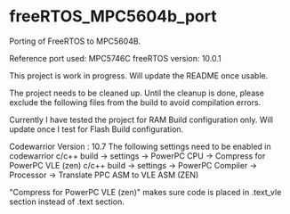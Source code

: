 # freeRTOS_MPC5604b_port
Porting of FreeRTOS to MPC5604B. 

Reference port used:
MPC5746C
freeRTOS version: 10.0.1

This project is work in progress. Will update the README once usable.

The project needs to be cleaned up. Until the cleanup is done, please exclude the following files from the build to avoid compilation errors. 

Currently I have tested the project for RAM Build configuration only. 
Will update once I test for Flash Build configuration. 

Codewarrior Version : 10.7 
The following settings need to be enabled in codewarrior
c/c++ build -> settings -> PowerPC CPU -> Compress for PowerPC VLE (zen)
c/c++ build -> settings -> PowerPC Compiler -> Processor -> Translate PPC ASM to VLE ASM (ZEN)

"Compress for PowerPC VLE (zen)" makes sure code is placed in .text_vle section instead of .text section. 
